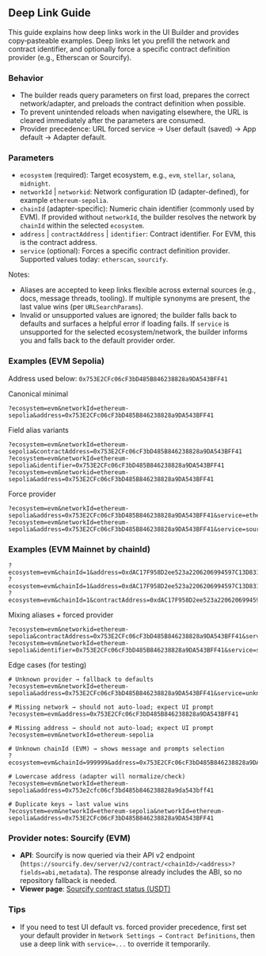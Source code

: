 ## Deep Link Guide

This guide explains how deep links work in the UI Builder and provides copy‑pasteable examples. Deep links let you prefill the network and contract identifier, and optionally force a specific contract definition provider (e.g., Etherscan or Sourcify).

### Behavior

- The builder reads query parameters on first load, prepares the correct network/adapter, and preloads the contract definition when possible.
- To prevent unintended reloads when navigating elsewhere, the URL is cleared immediately after the parameters are consumed.
- Provider precedence: URL forced service → User default (saved) → App default → Adapter default.

### Parameters

- `ecosystem` (required): Target ecosystem, e.g., `evm`, `stellar`, `solana`, `midnight`.
- `networkId` | `networkid`: Network configuration ID (adapter-defined), for example `ethereum-sepolia`.
- `chainId` (adapter-specific): Numeric chain identifier (commonly used by EVM). If provided without `networkId`, the builder resolves the network by `chainId` within the selected `ecosystem`.
- `address` | `contractAddress` | `identifier`: Contract identifier. For EVM, this is the contract address.
- `service` (optional): Forces a specific contract definition provider. Supported values today: `etherscan`, `sourcify`.

Notes:

- Aliases are accepted to keep links flexible across external sources (e.g., docs, message threads, tooling). If multiple synonyms are present, the last value wins (per `URLSearchParams`).
- Invalid or unsupported values are ignored; the builder falls back to defaults and surfaces a helpful error if loading fails. If `service` is unsupported for the selected ecosystem/network, the builder informs you and falls back to the default provider order.

### Examples (EVM Sepolia)

Address used below: `0x753E2CFc06cF3bD485B846238828a9DA543BFF41`

Canonical minimal

```text
?ecosystem=evm&networkId=ethereum-sepolia&address=0x753E2CFc06cF3bD485B846238828a9DA543BFF41
```

Field alias variants

```text
?ecosystem=evm&networkId=ethereum-sepolia&contractAddress=0x753E2CFc06cF3bD485B846238828a9DA543BFF41
?ecosystem=evm&networkId=ethereum-sepolia&identifier=0x753E2CFc06cF3bD485B846238828a9DA543BFF41
?ecosystem=evm&networkid=ethereum-sepolia&address=0x753E2CFc06cF3bD485B846238828a9DA543BFF41
```

Force provider

```text
?ecosystem=evm&networkId=ethereum-sepolia&address=0x753E2CFc06cF3bD485B846238828a9DA543BFF41&service=etherscan
?ecosystem=evm&networkId=ethereum-sepolia&address=0x753E2CFc06cF3bD485B846238828a9DA543BFF41&service=sourcify
```

### Examples (EVM Mainnet by chainId)

```text
?ecosystem=evm&chainId=1&address=0xdAC17F958D2ee523a2206206994597C13D831ec7
?ecosystem=evm&chainId=1&address=0xdAC17F958D2ee523a2206206994597C13D831ec7&service=etherscan
?ecosystem=evm&chainId=1&contractAddress=0xdAC17F958D2ee523a2206206994597C13D831ec7&service=sourcify
```

Mixing aliases + forced provider

```text
?ecosystem=evm&networkid=ethereum-sepolia&contractAddress=0x753E2CFc06cF3bD485B846238828a9DA543BFF41&service=etherscan
?ecosystem=evm&networkId=ethereum-sepolia&identifier=0x753E2CFc06cF3bD485B846238828a9DA543BFF41&service=sourcify
```

Edge cases (for testing)

```text
# Unknown provider → fallback to defaults
?ecosystem=evm&networkId=ethereum-sepolia&address=0x753E2CFc06cF3bD485B846238828a9DA543BFF41&service=unknown

# Missing network → should not auto-load; expect UI prompt
?ecosystem=evm&address=0x753E2CFc06cF3bD485B846238828a9DA543BFF41

# Missing address → should not auto-load; expect UI prompt
?ecosystem=evm&networkId=ethereum-sepolia

# Unknown chainId (EVM) → shows message and prompts selection
?ecosystem=evm&chainId=999999&address=0x753E2CFc06cF3bD485B846238828a9DA543BFF41

# Lowercase address (adapter will normalize/check)
?ecosystem=evm&networkId=ethereum-sepolia&address=0x753e2cfc06cf3bd485b846238828a9da543bff41

# Duplicate keys → last value wins
?ecosystem=evm&networkId=ethereum-sepolia&networkId=ethereum-sepolia&address=0x753E2CFc06cF3bD485B846238828a9DA543BFF41
```

### Provider notes: Sourcify (EVM)

- **API**: Sourcify is now queried via their API v2 endpoint (`https://sourcify.dev/server/v2/contract/<chainId>/<address>?fields=abi,metadata`). The response already includes the ABI, so no repository fallback is needed.
- **Viewer page**: [Sourcify contract status (USDT)](https://repo.sourcify.dev/1/0xdac17f958d2ee523a2206206994597c13d831ec7)

### Tips

- If you need to test UI default vs. forced provider precedence, first set your default provider in `Network Settings → Contract Definitions`, then use a deep link with `service=...` to override it temporarily.

